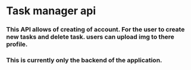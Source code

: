 # Task manager api

### This API allows of creating of account. For the user to create new tasks and delete task. users can upload img to there profile.

### This is currently only the backend of the application.